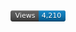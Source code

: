 <svg xmlns="http://www.w3.org/2000/svg" width="88" height="18">
    <linearGradient id="smooth" x2="0" y2="100%">
        <stop offset="0"  stop-color="#fff" stop-opacity=".7"/>
        <stop offset=".1" stop-color="#aaa" stop-opacity=".1"/>
        <stop offset=".9" stop-color="#000" stop-opacity=".3"/>
        <stop offset="1"  stop-color="#000" stop-opacity=".5"/>
    </linearGradient>
    <rect rx="4" width="88" height="18" fill="#555"/>
    <rect rx="4" x="45" width="43" height="18" fill="#007ec6"/>
    <rect x="45" width="4" height="18" fill="#007ec6"/>
    <rect rx="4" width="88" height="18" fill="url(#smooth)"/>
    <g fill="#fff" text-anchor="middle" font-family="DejaVu Sans,Verdana,Geneva,sans-serif" font-size="11">
        <text x="23.5" y="13" fill="#010101" fill-opacity=".3">Views</text>
        <text x="23.5" y="12">Views</text>
        <text x="65.5" y="13" fill="#010101" fill-opacity=".3">4,210</text>
        <text x="65.5" y="12">4,210</text>
    </g>
</svg>
